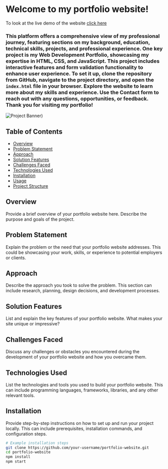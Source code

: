 # Welcome to my portfolio website!  
To look at the live demo of the website [click here]( https://riyasharma029.github.io/Project-3_Portfolio-Website/)
### This platform offers a comprehensive view of my professional journey, featuring sections on my background, education, technical skills, projects, and professional experience. One key project is my **Web Development Portfolio**, showcasing my expertise in HTML, CSS, and JavaScript. This project includes interactive features and form validation functionality to enhance user experience. To set it up, clone the repository from GitHub, navigate to the project directory, and open the `index.html` file in your browser. Explore the website to learn more about my skills and experience. Use the Contact form to reach out with any questions, opportunities, or feedback. Thank you for visiting my portfolio!
![Project Banner](https://github.com/riyasharma029/Project-3_Portfolio-Website/edit/master/Images/banner1.png))

## Table of Contents
- [Overview](#overview)
- [Problem Statement](#problem-statement)
- [Approach](#approach)
- [Solution Features](#solution-features)
- [Challenges Faced](#challenges-faced)
- [Technologies Used](#technologies-used)
- [Installation](#installation)
- [Usage](#usage)
- [Project Structure](#project-structure)

## Overview
Provide a brief overview of your portfolio website here. Describe the purpose and goals of the project.

## Problem Statement
Explain the problem or the need that your portfolio website addresses. This could be showcasing your work, skills, or experience to potential employers or clients.

## Approach
Describe the approach you took to solve the problem. This section can include research, planning, design decisions, and development processes.

## Solution Features
List and explain the key features of your portfolio website. What makes your site unique or impressive?

## Challenges Faced
Discuss any challenges or obstacles you encountered during the development of your portfolio website and how you overcame them.

## Technologies Used
List the technologies and tools you used to build your portfolio website. This can include programming languages, frameworks, libraries, and any other relevant tools.

## Installation
Provide step-by-step instructions on how to set up and run your project locally. This can include prerequisites, installation commands, and configuration steps.

```bash
# Example installation steps
git clone https://github.com/your-username/portfolio-website.git
cd portfolio-website
npm install
npm start

